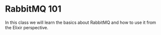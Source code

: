 # RabbitMQ 101

In this class we will learn the basics about RabbitMQ and how to use it from the Elixir perspective.